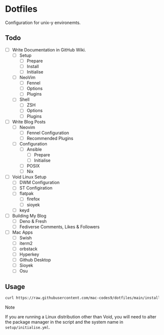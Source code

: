 # Dotfiles

Configuration for unix-y environemts.

## Todo

- [ ] Write Documentation in GitHub Wiki.
  - [ ] Setup
    - [ ] Prepare
    - [ ] Install
    - [ ] Initialise
  - [ ] NeoVim
    - [ ] Fennel
    - [ ] Options
    - [ ] Plugins
  - [ ] Shell
    - [ ] ZSH
    - [ ] Options
    - [ ] Plugins
- [ ] Write Blog Posts
  - [ ] Neovim
    - [ ] Fennel Configuration
    - [ ] Recommended Plugins
  - [ ] Configuration
    - [ ] Ansible
      - [ ] Prepare 
      - [ ] Initialise
    - [ ] POSIX
    - [ ] Nix
- [ ] Void Linux Setup
   - [ ] DWM Configuration
   - [ ] ST Configiration
  - [ ] flatpak
    - [ ] firefox
    - [ ] sioyek
  - [ ] keyd
 - [ ] Building My Blog
   - [ ] Deno & Fresh
   - [ ] Fediverse Comments, Likes & Followers
- [ ] Mac Apps
  - [ ] Swish
  - [ ] iterm2
  - [ ] orbstack
  - [ ] Hyperkey
  - [ ] Github Desktop
  - [ ] Sioyek
  - [ ] Osu

## Usage

```sh
curl https://raw.githubusercontent.com/mac-codes9/dotfiles/main/install.sh | sh
```

> [!NOTE] 
> If you are running a Linux distribution other than Void, you will need
> to alter the package manager in the script and the system name in
> `setup/initialise.yml`.
